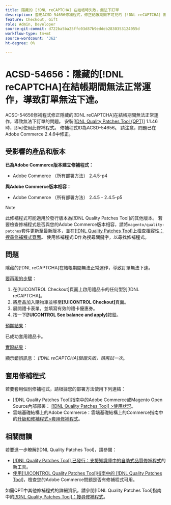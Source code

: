 ```yaml
---
title: 隱藏的 [!DNL reCAPTCHA] 在結帳時失敗，無法下訂單
description: 套用ACSD-54656修補程式，修正結帳期間不可見的 [!DNL reCAPTCHA] 無法正常運作（導致訂單無法下達）的Adobe Commerce問題。
feature: Checkout, Gift
role: Admin, Developer
source-git-commit: d722ba5ba25ffc03d87b9eddeb2830353124055d
workflow-type: tm+mt
source-wordcount: '362'
ht-degree: 0%

---
```


# ACSD-54656：隱藏的[!DNL reCAPTCHA]在結帳期間無法正常運作，導致訂單無法下達。

ACSD-54656修補程式修正隱藏的[!DNL reCAPTCHA]在結帳期間無法正常運作，導致無法下訂單的問題。 安裝[[!DNL Quality Patches Tool (QPT)]](https://experienceleague.adobe.com/en/docs/commerce-knowledge-base/kb/announcements/commerce-announcements/magento-quality-patches-released-new-tool-to-self-serve-quality-patches) 1.1.46時，即可使用此修補程式。 修補程式ID為ACSD-54656。 請注意，問題已在Adobe Commerce 2.4.6中修正。

## 受影響的產品和版本

**已為Adobe Commerce版本建立修補程式：**

* Adobe Commerce （所有部署方法） 2.4.5-p4

**與Adobe Commerce版本相容：**

* Adobe Commerce （所有部署方法） 2.4.5 - 2.4.5-p5

>[!NOTE]
>
>此修補程式可能適用於發行版本為[!DNL Quality Patches Tool]的其他版本。 若要檢查修補程式是否與您的Adobe Commerce版本相容，請將`magento/quality-patches`套件更新至最新版本，並在[[!DNL Quality Patches Tool]上檢查相容性：搜尋修補程式頁面](https://experienceleague.adobe.com/tools/commerce-quality-patches/index.html)。 使用修補程式ID作為搜尋關鍵字，以尋找修補程式。

## 問題

隱藏的[!DNL reCAPTCHA]在結帳期間無法正常運作，導致訂單無法下達。

<u>要再現的步驟</u>：

1. 在[!UICONTROL Checkout]頁面上啟用禮品卡的任何型別[!DNL reCAPTCHA]。
1. 將產品加入購物車並移至&#x200B;**[!UICONTROL Checkout]**&#x200B;頁面。
1. 展開禮卡表單，並填寫有效的禮卡優惠券。
1. 按一下&#x200B;**[!UICONTROL See balance and apply]**&#x200B;按鈕。

<u>預期結果</u>：

已成功套用禮品卡。

<u>實際結果</u>：

顯示錯誤訊息： *[!DNL reCAPTCHA]驗證失敗，請再試一次*。

## 套用修補程式

若要套用個別修補程式，請根據您的部署方法使用下列連結：

* [!DNL Quality Patches Tool]指南中的Adobe Commerce或Magento Open Source內部部署： [[!DNL Quality Patches Tool] >使用狀況](https://experienceleague.adobe.com/docs/commerce-operations/tools/quality-patches-tool/usage.html)。
* 雲端基礎結構上的Adobe Commerce：雲端基礎結構上的Commerce指南中的[升級和修補程式>套用修補程式](https://experienceleague.adobe.com/docs/commerce-cloud-service/user-guide/develop/upgrade/apply-patches.html)。

## 相關閱讀

若要進一步瞭解[!DNL Quality Patches Tool]，請參閱：

* [[!DNL Quality Patches Tool] 已發行：支援知識庫中的自助式品質修補程式](https://experienceleague.adobe.com/en/docs/commerce-knowledge-base/kb/announcements/commerce-announcements/magento-quality-patches-released-new-tool-to-self-serve-quality-patches)的新工具。
* [使用[!UICONTROL Quality Patches Tool]指南中的 [!DNL Quality Patches Tool]](/help/tools/quality-patches-tool/patches-available-in-qpt/check-patch-for-magento-issue-with-magento-quality-patches.md)，檢查您的Adobe Commerce問題是否有修補程式可用。


如需QPT中其他修補程式的詳細資訊，請參閱[!DNL Quality Patches Tool]指南中的[[!DNL Quality Patches Tool]：搜尋修補程式](https://experienceleague.adobe.com/tools/commerce-quality-patches/index.html)。
